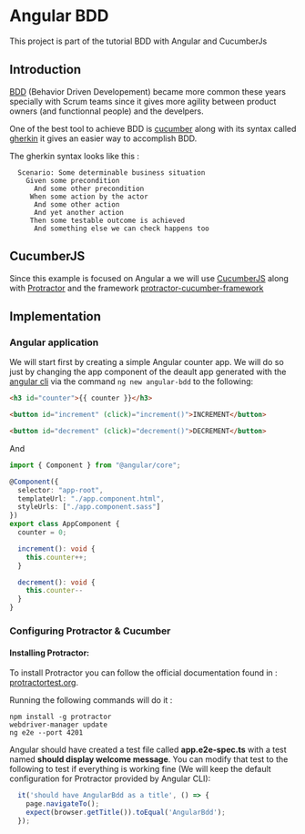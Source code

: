 # Angular BDD

This project is part of the tutorial BDD with Angular and CucumberJs

## Introduction

[BDD](https://en.wikipedia.org/wiki/Behavior-driven_development) (Behavior Driven Developement) became more common these years specially with Scrum teams since it gives more agility between product owners (and functionnal people) and the develpers.

One of the best tool to achieve BDD is [cucumber](https://cucumber.io/) along with its syntax called [gherkin](https://cucumber.io/docs/gherkin/) it gives an easier way to accomplish BDD.

The gherkin syntax looks like this :
``` gherkin
  Scenario: Some determinable business situation
    Given some precondition
      And some other precondition
     When some action by the actor
      And some other action
      And yet another action
     Then some testable outcome is achieved
      And something else we can check happens too
```
## CucumberJS

Since this example is focused on Angular a we will use [CucumberJS](https://github.com/cucumber/cucumber-js) along with [Protractor](https://www.protractortest.org/) and the framework [protractor-cucumber-framework](https://github.com/protractor-cucumber-framework/protractor-cucumber-framework)

## Implementation

### Angular application

We will start first by creating a simple Angular counter app.
We will do so just by changing the app component of the deault app generated with the [angular cli](https://cli.angular.io/) via the command `ng new angular-bdd` to the following:

``` html
<h3 id="counter">{{ counter }}</h3>

<button id="increment" (click)="increment()">INCREMENT</button>

<button id="decrement" (click)="decrement()">DECREMENT</button>
```

And

``` typescript
import { Component } from "@angular/core";

@Component({
  selector: "app-root",
  templateUrl: "./app.component.html",
  styleUrls: ["./app.component.sass"]
})
export class AppComponent {
  counter = 0;

  increment(): void {
    this.counter++;
  }

  decrement(): void {
    this.counter--
  }
}
```

### Configuring Protractor & Cucumber

#### Installing Protractor:
To install Protractor you can follow the official documentation found in : [protractortest.org](https://www.protractortest.org/).

Running the following commands will do it :
```
npm install -g protractor
webdriver-manager update
ng e2e --port 4201
```

Angular should have created a test file called **app.e2e-spec.ts** with a test named **should display welcome message**.
You can modify that test to the following to test if everything is working fine (We will keep the default configuration for Protractor provided by Angular CLI):

``` typescript
  it('should have AngularBdd as a title', () => {
    page.navigateTo();
    expect(browser.getTitle()).toEqual('AngularBdd');
  });
```